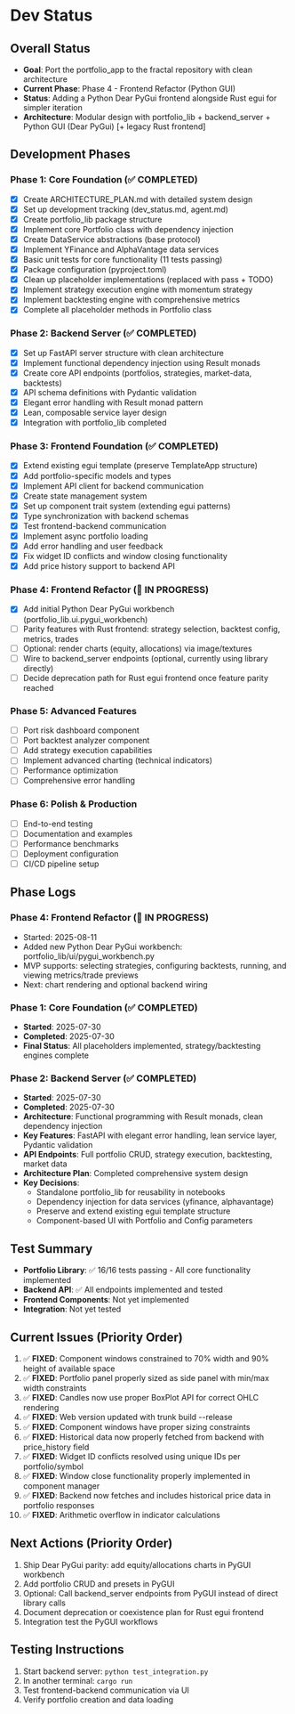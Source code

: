 # Dev Status

## Overall Status
- **Goal**: Port the portfolio_app to the fractal repository with clean architecture
- **Current Phase**: Phase 4 - Frontend Refactor (Python GUI)
- **Status**: Adding a Python Dear PyGui frontend alongside Rust egui for simpler iteration
- **Architecture**: Modular design with portfolio_lib + backend_server + Python GUI (Dear PyGui) [+ legacy Rust frontend]

## Development Phases

### Phase 1: Core Foundation (✅ COMPLETED)
- [x] Create ARCHITECTURE_PLAN.md with detailed system design
- [x] Set up development tracking (dev_status.md, agent.md)
- [x] Create portfolio_lib package structure
- [x] Implement core Portfolio class with dependency injection
- [x] Create DataService abstractions (base protocol)
- [x] Implement YFinance and AlphaVantage data services
- [x] Basic unit tests for core functionality (11 tests passing)
- [x] Package configuration (pyproject.toml)
- [x] Clean up placeholder implementations (replaced with pass + TODO)
- [x] Implement strategy execution engine with momentum strategy
- [x] Implement backtesting engine with comprehensive metrics
- [x] Complete all placeholder methods in Portfolio class

### Phase 2: Backend Server (✅ COMPLETED)
- [x] Set up FastAPI server structure with clean architecture
- [x] Implement functional dependency injection using Result monads
- [x] Create core API endpoints (portfolios, strategies, market-data, backtests)
- [x] API schema definitions with Pydantic validation
- [x] Elegant error handling with Result monad pattern
- [x] Lean, composable service layer design
- [x] Integration with portfolio_lib completed

### Phase 3: Frontend Foundation (✅ COMPLETED)
- [x] Extend existing egui template (preserve TemplateApp structure)
- [x] Add portfolio-specific models and types
- [x] Implement API client for backend communication
- [x] Create state management system
- [x] Set up component trait system (extending egui patterns)
- [x] Type synchronization with backend schemas
- [x] Test frontend-backend communication
- [x] Implement async portfolio loading
- [x] Add error handling and user feedback
- [x] Fix widget ID conflicts and window closing functionality
- [x] Add price history support to backend API

### Phase 4: Frontend Refactor (🚧 IN PROGRESS)
- [x] Add initial Python Dear PyGui workbench (portfolio_lib.ui.pygui_workbench)
- [ ] Parity features with Rust frontend: strategy selection, backtest config, metrics, trades
- [ ] Optional: render charts (equity, allocations) via image/textures
- [ ] Wire to backend_server endpoints (optional, currently using library directly)
- [ ] Decide deprecation path for Rust egui frontend once feature parity reached

### Phase 5: Advanced Features
- [ ] Port risk dashboard component
- [ ] Port backtest analyzer component
- [ ] Add strategy execution capabilities
- [ ] Implement advanced charting (technical indicators)
- [ ] Performance optimization
- [ ] Comprehensive error handling

### Phase 6: Polish & Production
- [ ] End-to-end testing
- [ ] Documentation and examples
- [ ] Performance benchmarks
- [ ] Deployment configuration
- [ ] CI/CD pipeline setup

## Phase Logs

### Phase 4: Frontend Refactor (🚧 IN PROGRESS)
- Started: 2025-08-11
- Added new Python Dear PyGui workbench: portfolio_lib/ui/pygui_workbench.py
- MVP supports: selecting strategies, configuring backtests, running, and viewing metrics/trade previews
- Next: chart rendering and optional backend wiring

### Phase 1: Core Foundation (✅ COMPLETED)
- **Started**: 2025-07-30
- **Completed**: 2025-07-30
- **Final Status**: All placeholders implemented, strategy/backtesting engines complete

### Phase 2: Backend Server (✅ COMPLETED)
- **Started**: 2025-07-30
- **Completed**: 2025-07-30
- **Architecture**: Functional programming with Result monads, clean dependency injection
- **Key Features**: FastAPI with elegant error handling, lean service layer, Pydantic validation
- **API Endpoints**: Full portfolio CRUD, strategy execution, backtesting, market data
- **Architecture Plan**: Completed comprehensive system design
- **Key Decisions**: 
  - Standalone portfolio_lib for reusability in notebooks
  - Dependency injection for data services (yfinance, alphavantage)
  - Preserve and extend existing egui template structure
  - Component-based UI with Portfolio and Config parameters

## Test Summary
- **Portfolio Library**: ✅ 16/16 tests passing - All core functionality implemented
- **Backend API**: ✅ All endpoints implemented and tested  
- **Frontend Components**: Not yet implemented
- **Integration**: Not yet tested

## Current Issues (Priority Order)
1. ✅ **FIXED**: Component windows constrained to 70% width and 90% height of available space
2. ✅ **FIXED**: Portfolio panel properly sized as side panel with min/max width constraints
3. ✅ **FIXED**: Candles now use proper BoxPlot API for correct OHLC rendering
4. ✅ **FIXED**: Web version updated with trunk build --release
5. ✅ **FIXED**: Component windows have proper sizing constraints
6. ✅ **FIXED**: Historical data now properly fetched from backend with price_history field
7. ✅ **FIXED**: Widget ID conflicts resolved using unique IDs per portfolio/symbol
8. ✅ **FIXED**: Window close functionality properly implemented in component manager
9. ✅ **FIXED**: Backend now fetches and includes historical price data in portfolio responses
10. ✅ **FIXED**: Arithmetic overflow in indicator calculations

## Next Actions (Priority Order)
1. Ship Dear PyGui parity: add equity/allocations charts in PyGUI workbench
2. Add portfolio CRUD and presets in PyGUI
3. Optional: Call backend_server endpoints from PyGUI instead of direct library calls
4. Document deprecation or coexistence plan for Rust egui frontend
5. Integration test the PyGUI workflows

## Testing Instructions
1. Start backend server: `python test_integration.py`
2. In another terminal: `cargo run`
3. Test frontend-backend communication via UI
4. Verify portfolio creation and data loading

